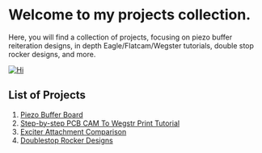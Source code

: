 
# Welcome to my projects collection.



Here, you will find a collection of projects, focusing on piezo buffer reiteration designs, in depth Eagle/Flatcam/Wegster tutorials, double stop rocker designs, and more.

[![Hi](https://i.ytimg.com/vi/v0ewoMDygK0/hq720.jpg?sqp=-oaymwEXCNAFEJQDSFryq4qpAwkIARUAAIhCGAE=&rs=AOn4CLCZM9zWO2y52xs935yxMredCbvl3g)](https://www.youtube.com/watch?v=v0ewoMDygK0)


## List of Projects

1. [Piezo Buffer Board](http://EJWilcoxProjects.github.io/PBB.html)
2. [Step-by-step PCB CAM To Wegstr Print Tutorial](http://EJWilcoxProjects.github.io/CTW.html)
3. [Exciter Attachment Comparison](http://EJWilcoxProjects.github.io/EEA.html)
4. [Doublestop Rocker Designs](http://EJWilcoxProjects.github.io/DSR.html)

